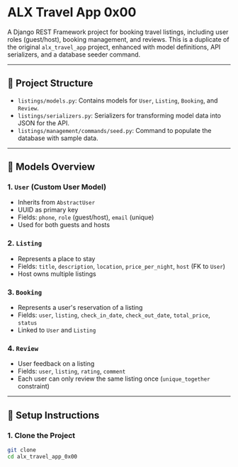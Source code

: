 # ALX Travel App 0x00

A Django REST Framework project for booking travel listings, including user roles (guest/host), booking management, and reviews. This is a duplicate of the original `alx_travel_app` project, enhanced with model definitions, API serializers, and a database seeder command.

---

## 📁 Project Structure

- `listings/models.py`: Contains models for `User`, `Listing`, `Booking`, and `Review`.
- `listings/serializers.py`: Serializers for transforming model data into JSON for the API.
- `listings/management/commands/seed.py`: Command to populate the database with sample data.

---

## 🧱 Models Overview

### 1. `User` (Custom User Model)
- Inherits from `AbstractUser`
- UUID as primary key
- Fields: `phone`, `role` (guest/host), `email` (unique)
- Used for both guests and hosts

### 2. `Listing`
- Represents a place to stay
- Fields: `title`, `description`, `location`, `price_per_night`, `host` (FK to `User`)
- Host owns multiple listings

### 3. `Booking`
- Represents a user's reservation of a listing
- Fields: `user`, `listing`, `check_in_date`, `check_out_date`, `total_price`, `status`
- Linked to `User` and `Listing`

### 4. `Review`
- User feedback on a listing
- Fields: `user`, `listing`, `rating`, `comment`
- Each user can only review the same listing once (`unique_together` constraint)

---

## 🧰 Setup Instructions

### 1. Clone the Project

```bash
git clone 
cd alx_travel_app_0x00